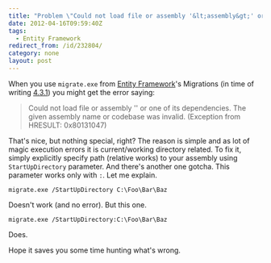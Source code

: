 ```yaml
---
title: "Problem \"Could not load file or assembly '&lt;assembly&gt;' or one of its dependencies. The given assembly name or codebase was invalid. (Exception from HRESULT: 0x80131047)\" when using Entity Framework's migrate.exe"
date: 2012-04-16T09:59:40Z
tags:
  - Entity Framework
redirect_from: /id/232804/
category: none
layout: post
---
```

When you use `migrate.exe` from [Entity Framework][1]'s Migrations (in time of writing [4.3.1][2]) you might get the error saying:

> Could not load file or assembly '<assembly>' or one of its dependencies. The given assembly name or codebase was invalid. (Exception from HRESULT: 0x80131047)

That's nice, but nothing special, right? The reason is simple and as lot of magic execution errors it is current/working directory related. To fix it, simply explicitly specify path (relative works) to your assembly using `StartUpDirectory` parameter. And there's another one gotcha. This parameter works only with `:`. Let me explain.

```text
migrate.exe /StartUpDirectory C:\Foo\Bar\Baz
```

Doesn't work (and no error). But this one.

```text
migrate.exe /StartUpDirectory:C:\Foo\Bar\Baz
```

Does.

Hope it saves you some time hunting what's wrong.

[1]: http://nuget.org/packages/entityframework
[2]: http://nuget.org/packages/EntityFramework/4.3.1
